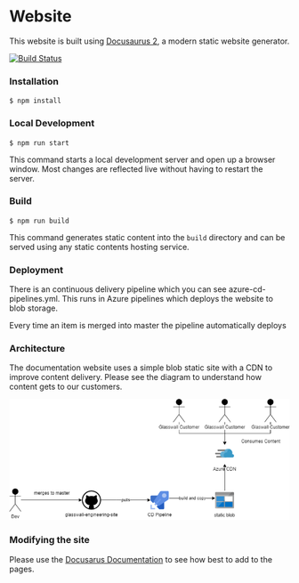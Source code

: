 # Website

This website is built using [Docusaurus 2](https://v2.docusaurus.io/), a modern static website generator.

[![Build Status](https://dev.azure.com/glasswall/Glasswall%20Cloud/_apis/build/status/Glasswall.Engineering.Site/filetrust.glasswall-engineering-site?branchName=master)](https://dev.azure.com/glasswall/Glasswall%20Cloud/_build/latest?definitionId=468&branchName=master)

### Installation

```
$ npm install
```

### Local Development

```
$ npm run start
```

This command starts a local development server and open up a browser window. Most changes are reflected live without having to restart the server.

### Build

```
$ npm run build
```

This command generates static content into the `build` directory and can be served using any static contents hosting service.

### Deployment

There is an continuous delivery pipeline which you can see azure-cd-pipelines.yml. This runs in Azure pipelines which deploys the website to blob storage.

Every time an item is merged into master the pipeline automatically deploys

### Architecture 

The documentation website uses a simple blob static site with a CDN to improve content delivery. Please see the diagram to understand how content gets to our customers.

![Architecture](/readme-content/Engineering-Site.png)

### Modifying the site

Please use the [Docusarus Documentation](https://v2.docusaurus.io/docs/2.0.0-alpha.43/creating-pages) to see how best to add to the pages.
